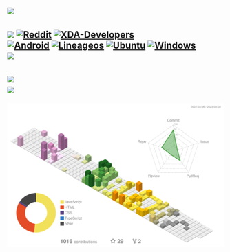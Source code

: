 [![](https://readme-typing-svg.herokuapp.com?duration=3000&lines=Hello!;Welcome+to+my+profile!;Check+out+my+repo+;Look+at+my+stats+below+%F0%9F%91%87+)](https://itspi3141.github.io)  
---
[![](https://dcbadge.vercel.app/api/shield/777662985165864980?style=for-the-badge&theme=discord-inverted)](https://itspi3141.github.io)
[![Reddit](https://img.shields.io/badge/Reddit-u/ItsGrandPi-%23FF4500.svg?style=for-the-badge&logo=Reddit&logoColor=white)](https://www.reddit.com/u/ItsGrandPi)
[![XDA-Developers](https://img.shields.io/badge/XDA--Developers-ThePiGuy3141-%23AC6E2F.svg?style=for-the-badge&logo=XDA-Developers&logoColor=white)](https://forum.xda-developers.com/m/thepiguy3141.11261259/)  
[![Android](https://img.shields.io/badge/Android-3DDC84?style=for-the-badge&logo=android&logoColor=white)](https://www.android.com)
[![Lineageos](https://img.shields.io/badge/LineageOS-167C80?style=for-the-badge&logo=LineageOS&logoColor=white)](https://lineageos.org/)
[![Ubuntu](https://img.shields.io/badge/Ubuntu-E95420?style=for-the-badge&logo=ubuntu&logoColor=white)](https://ubuntu.com/)
[![Windows](https://img.shields.io/badge/Windows-0078D6?style=for-the-badge&logo=windows&logoColor=white)](https://www.microsoft.com/windows/)  
[![](https://komarev.com/ghpvc/?username=itspi3141&style=for-the-badge)](https://itspi3141.github.io)  
---
[![](https://github-readme-stats.vercel.app/api?username=ItsPi3141&show_icons=true&bg_color=00000000&border_color=aaaaaa88&text_color=888888&custom_title=Stats)](https://itspi3141.github.io)  
[![](https://github-readme-stats.vercel.app/api/top-langs/?username=ItsPi3141&bg_color=00000000&border_color=aaaaaa88&text_color=888888)](https://itspi3141.github.io)
---
[![](profile-3d-contrib/profile-customize.svg)](https://itspi3141.github.io)
